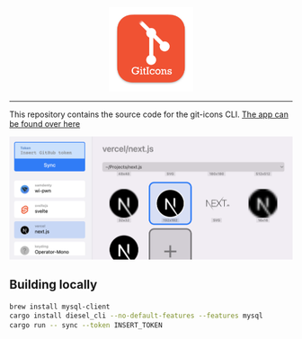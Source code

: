 <p align="center">
  <img src="./logo.png" width="150">
</p>
<hr/>

This repository contains the source code for the git-icons CLI. [The app can be found over here](https://samddenty.gumroad.com/l/git-icons)

[![Banner](./banner.png)](https://samddenty.gumroad.com/l/git-icons)

## Building locally

```bash
brew install mysql-client
cargo install diesel_cli --no-default-features --features mysql
cargo run -- sync --token INSERT_TOKEN
```
